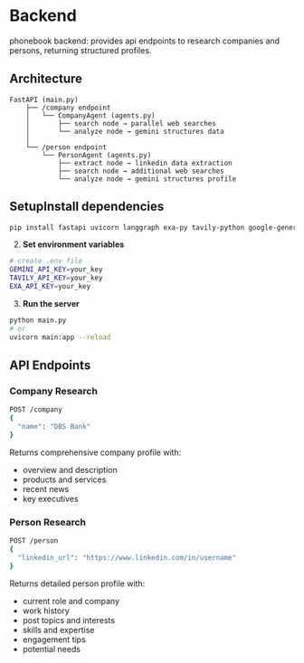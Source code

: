 # Backend

phonebook backend: provides api endpoints to research companies and persons, returning structured profiles.

## Architecture

```
FastAPI (main.py)
    ├── /company endpoint
    │   └── CompanyAgent (agents.py)
    │       ├── search node → parallel web searches
    │       └── analyze node → gemini structures data
    │
    └── /person endpoint
        └── PersonAgent (agents.py)
            ├── extract node → linkedin data extraction
            ├── search node → additional web searches
            └── analyze node → gemini structures profile
```

## Setup**Install dependencies**

```bash
pip install fastapi uvicorn langgraph exa-py tavily-python google-generativeai python-dotenv httpx aiohttp
```

2. **Set environment variables**

```bash
# create .env file
GEMINI_API_KEY=your_key
TAVILY_API_KEY=your_key
EXA_API_KEY=your_key
```

3. **Run the server**

```bash
python main.py
# or
uvicorn main:app --reload
```

## API Endpoints

### Company Research

```bash
POST /company
{
  "name": "DBS Bank"
}
```

Returns comprehensive company profile with:

* overview and description
* products and services
* recent news
* key executives

### Person Research

```bash
POST /person
{
  "linkedin_url": "https://www.linkedin.com/in/username"
}
```

Returns detailed person profile with:

* current role and company
* work history
* post topics and interests
* skills and expertise
* engagement tips
* potential needs
